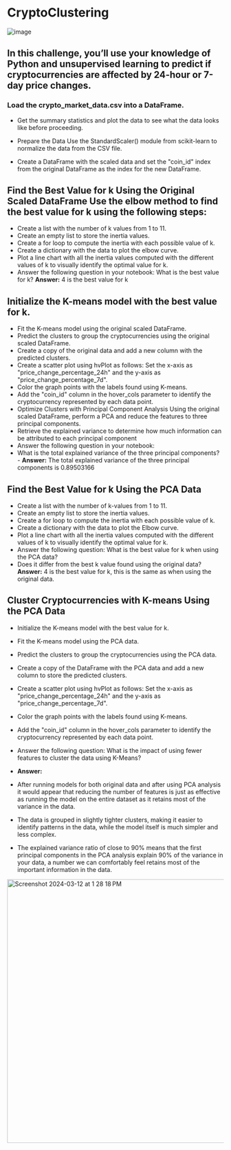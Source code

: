 # CryptoClustering

![image](https://github.com/meehal0203/CryptoClustering/assets/146681542/bb5afb57-4cb1-4a41-860e-ad8e7a764ea6)

## In this challenge, you’ll use your knowledge of Python and unsupervised learning to predict if cryptocurrencies are affected by 24-hour or 7-day price changes.

### Load the crypto_market_data.csv into a DataFrame.

* Get the summary statistics and plot the data to see what the data looks like before proceeding.

* Prepare the Data Use the StandardScaler() module from scikit-learn to normalize the data from the CSV file.

* Create a DataFrame with the scaled data and set the "coin_id" index from the original DataFrame as the index for the new DataFrame.


## Find the Best Value for k Using the Original Scaled DataFrame Use the elbow method to find the best value for k using the following steps:
* Create a list with the number of k values from 1 to 11.
* Create an empty list to store the inertia values.
* Create a for loop to compute the inertia with each possible value of k.
*  Create a dictionary with the data to plot the elbow curve.
*  Plot a line chart with all the inertia values computed with the different values of k to visually identify the optimal value for k.
*  Answer the following question in your notebook: What is the best value for k? **Answer:** 4 is the best value for k

## Initialize the K-means model with the best value for k. 
* Fit the K-means model using the original scaled DataFrame.
* Predict the clusters to group the cryptocurrencies using the original scaled DataFrame.
* Create a copy of the original data and add a new column with the predicted clusters.
* Create a scatter plot using hvPlot as follows: Set the x-axis as "price_change_percentage_24h" and the y-axis as "price_change_percentage_7d".
* Color the graph points with the labels found using K-means.
* Add the "coin_id" column in the hover_cols parameter to identify the cryptocurrency represented by each data point.
* Optimize Clusters with Principal Component Analysis Using the original scaled DataFrame, perform a PCA and reduce the features to three principal components.
* Retrieve the explained variance to determine how much information can be attributed to each principal component
* Answer the following question in your notebook:
* What is the total explained variance of the three principal components? - **Answer:** The total explained variance of the three principal components is 0.89503166


## Find the Best Value for k Using the PCA Data 
* Create a list with the number of k-values from 1 to 11. 
* Create an empty list to store the inertia values. 
* Create a for loop to compute the inertia with each possible value of k.
* Create a dictionary with the data to plot the Elbow curve.
* Plot a line chart with all the inertia values computed with the different values of k to visually identify the optimal value for k.
* Answer the following question: What is the best value for k when using the PCA data?
* Does it differ from the best k value found using the original data? **Answer:** 4 is the best value for k, this is the same as when using the original data.

## Cluster Cryptocurrencies with K-means Using the PCA Data

* Initialize the K-means model with the best value for k.
* Fit the K-means model using the PCA data.
* Predict the clusters to group the cryptocurrencies using the PCA data.
* Create a copy of the DataFrame with the PCA data and add a new column to store the predicted clusters.
* Create a scatter plot using hvPlot as follows: Set the x-axis as "price_change_percentage_24h" and the y-axis as "price_change_percentage_7d".
* Color the graph points with the labels found using K-means.
* Add the "coin_id" column in the hover_cols parameter to identify the cryptocurrency represented by each data point.
* Answer the following question: What is the impact of using fewer features to cluster the data using K-Means?
* **Answer:**

* After running models for both original data and after using PCA analysis it would appear that reducing the number of features is just as effective as running the model on the entire dataset as it retains most of the variance in the data.

* The data is grouped in slightly tighter clusters, making it easier to identify patterns in the data, while the model itself is much simpler and less complex.

* The explained variance ratio of close to 90% means that the first principal components in the PCA analysis explain 90% of the variance in your data, a number we can comfortably feel retains most of the important information in the data.
<img width="613" alt="Screenshot 2024-03-12 at 1 28 18 PM" src="https://github.com/meehal0203/CryptoClustering/assets/146681542/604fb42b-34e4-4267-9d82-c6ef93c398bc">
